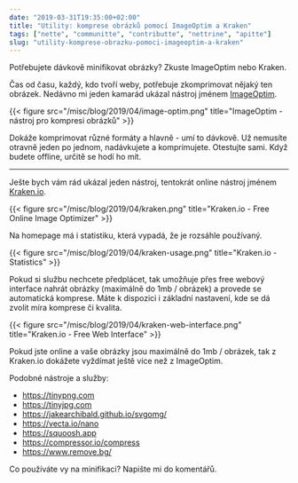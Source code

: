 ```yaml
---
date: "2019-03-31T19:35:00+02:00"
title: "Utility: komprese obrázků pomocí ImageOptim a Kraken"
tags: ["nette", "communitte", "contributte", "nettrine", "apitte"]
slug: "utility-komprese-obrazku-pomoci-imageoptim-a-kraken"
---
```


Potřebujete dávkově minifikovat obrázky? Zkuste ImageOptim nebo Kraken.

<!--more-->

Čas od času, každý, kdo tvoří weby, potřebuje zkomprimovat nějaký ten obrázek. Nedávno mi
jeden kamarád ukázal nástroj jménem [ImageOptim](https://imageoptim.com/).

{{< figure src="/misc/blog/2019/04/image-optim.png" title="ImageOptim - nástroj pro kompresi obrázků" >}}

Dokáže komprimovat různé formáty a hlavně - umí to dávkově. Už nemusíte otravně jeden po jednom, nadávkujete a komprimujete.
Otestujte sami. Když budete offline, určitě se hodí ho mít.

-----

Ješte bych vám rád ukázal jeden nástroj, tentokrát online nástroj jménem [Kraken.io](https://kraken.io/web-interface).

{{< figure src="/misc/blog/2019/04/kraken.png" title="Kraken.io - Free Online Image Optimizer" >}}

Na homepage má i statistiku, která vypadá, že je rozsáhle používaný.

{{< figure src="/misc/blog/2019/04/kraken-usage.png" title="Kraken.io - Statistics" >}}

Pokud si službu nechcete předplácet, tak umožňuje přes free webový interface nahrát obrázky (maximálně do 1mb / obrázek) a provede se
automatická komprese. Máte k dispozici i základní nastavení, kde se dá zvolit míra komprese či kvalita.

{{< figure src="/misc/blog/2019/04/kraken-web-interface.png" title="Kraken.io - Free Web Interface" >}}

Pokud jste online a vaše obrázky jsou maximálně do 1mb / obrázek, tak z Kraken.io dokážete vyždímat ještě více
než z ImageOptim.

Podobné nástroje a služby:

- https://tinypng.com
- https://tinyjpg.com
- https://jakearchibald.github.io/svgomg/
- https://vecta.io/nano
- https://squoosh.app
- https://compressor.io/compress
- https://www.remove.bg/

Co používáte vy na minifikaci? Napište mi do komentářů.
